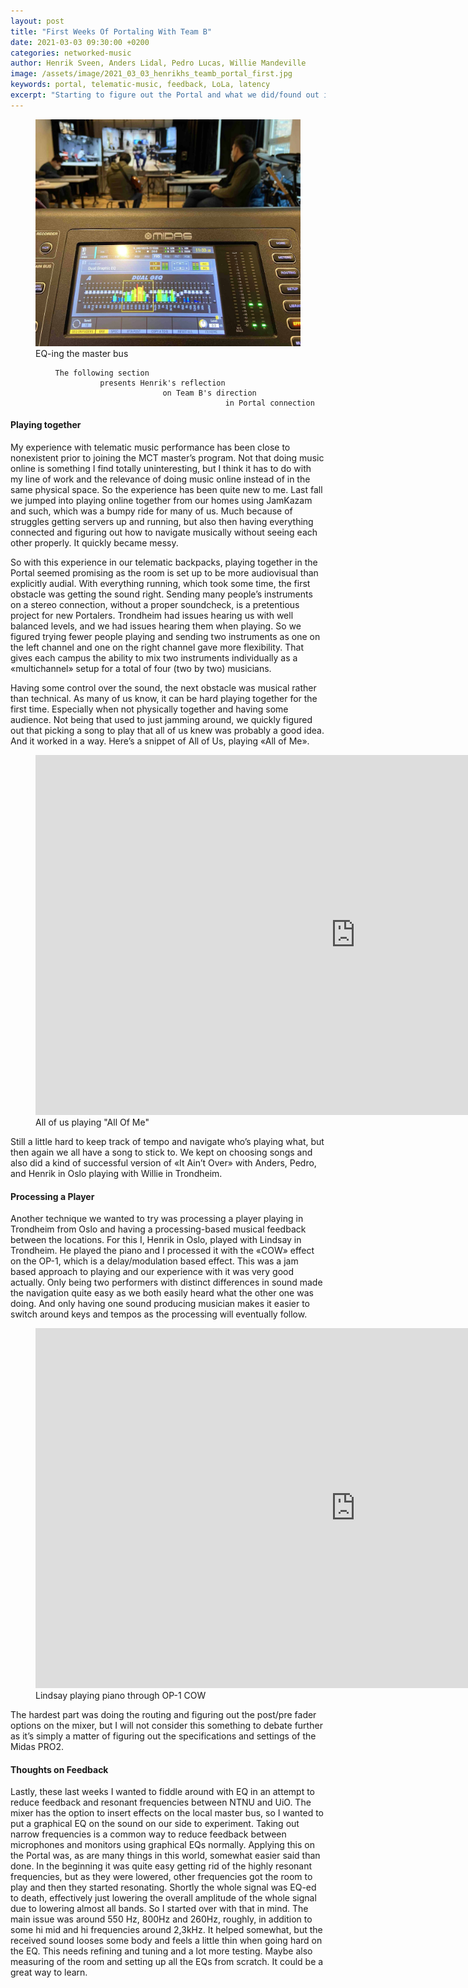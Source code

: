 ```yaml
---
layout: post
title: "First Weeks Of Portaling With Team B"
date: 2021-03-03 09:30:00 +0200
categories: networked-music
author: Henrik Sveen, Anders Lidal, Pedro Lucas, Willie Mandeville
image: /assets/image/2021_03_03_henrikhs_teamb_portal_first.jpg
keywords: portal, telematic-music, feedback, LoLa, latency
excerpt: "Starting to figure out the Portal and what we did/found out in the first weeks using it. How to play and some feedback fixing."
---
```


<figure style="float: auto">
   <img src="/assets/image/2021_03_03_henrikhs_teamb_portal_first.jpg" alt="" title="" width="auto"/> <figcaption>EQ-ing the master bus</figcaption>
</figure>

              The following section
                        presents Henrik's reflection
                                      on Team B's direction
                                                    in Portal connection

#### Playing together
My experience with telematic music performance has been close to nonexistent prior to joining the MCT master’s program. Not that doing music online is something I find totally uninteresting, but I think it has to do with my line of work and the relevance of doing music online instead of in the same physical space. So the experience has been quite new to me. Last fall we jumped into playing online together from our homes using JamKazam and such, which was a bumpy ride for many of us. Much because of struggles getting servers up and running, but also then having everything connected and figuring out how to navigate musically without seeing each other properly. It quickly became messy.

So with this experience in our telematic backpacks, playing together in the Portal seemed promising as the room is set up to be more audiovisual than explicitly audial. With everything running, which took some time, the first obstacle was getting the sound right. Sending many people’s instruments on a stereo connection, without a proper soundcheck, is a pretentious project for new Portalers. Trondheim had issues hearing us with well balanced levels, and we had issues hearing them when playing. So we figured trying fewer people playing and sending two instruments as one on the left channel and one on the right channel gave more flexibility. That gives each campus the ability to mix two instruments individually as a «multichannel» setup for a total of four (two by two) musicians.

Having some control over the sound, the next obstacle was musical rather than technical. As many of us know, it can be hard playing together for the first time. Especially when not physically together and having some audience. Not being that used to just jamming around, we quickly figured out that picking a song to play that all of us knew was probably a good idea. And it worked in a way. Here’s a snippet of All of Us, playing «All of Me».

<figure style="float: none">
   <iframe src="https://www.uio.no/english/studies/programmes/mct-master/blog/assets/video/2021_03_02_henrikhs_allofus.mp4" width="1024" height="576" frameborder="0" allowfullscreen></iframe>
   <figcaption>All of us playing "All Of Me"</figcaption>
</figure>

Still a little hard to keep track of tempo and navigate who’s playing what, but then again we all have a song to stick to. We kept on choosing songs and also did a kind of successful version of «It Ain’t Over» with Anders, Pedro, and Henrik in Oslo playing with Willie in Trondheim.

#### Processing a Player
Another technique we wanted to try was processing a player playing in Trondheim from Oslo and having a processing-based musical feedback between the locations. For this I, Henrik in Oslo, played with Lindsay in Trondheim. He played the piano and I processed it with the «COW» effect on the OP-1, which is a delay/modulation based effect. This was a jam based approach to playing and our experience with it was very good actually. Only being two performers with distinct differences in sound made the navigation quite easy as we both easily heard what the other one was doing. And only having one sound producing musician makes it easier to switch around keys and tempos as the processing will eventually follow.

<figure style="float: none">
   <iframe src="https://www.uio.no/english/studies/programmes/mct-master/blog/assets/video/2021_03_02_henrikhs_lindsay_pianocow.mp4" width="1024" height="576" frameborder="0" allowfullscreen></iframe>
   <figcaption>Lindsay playing piano through OP-1 COW</figcaption>
</figure>

The hardest part was doing the routing and figuring out the post/pre fader options on the mixer, but I will not consider this something to debate further as it’s simply a matter of figuring out the specifications and settings of the Midas PRO2.

#### Thoughts on Feedback
Lastly, these last weeks I wanted to fiddle around with EQ in an attempt to reduce feedback and resonant frequencies between NTNU and UiO. The mixer has the option to insert effects on the local master bus, so I wanted to put a graphical EQ on the sound on our side to experiment. Taking out narrow frequencies is a common way to reduce feedback between microphones and monitors using graphical EQs normally. Applying this on the Portal was, as are many things in this world, somewhat easier said than done. In the beginning it was quite easy getting rid of the highly resonant frequencies, but as they were lowered, other frequencies got the room to play and then they started resonating. Shortly the whole signal was EQ-ed to death, effectively just lowering the overall amplitude of the whole signal due to lowering almost all bands. So I started over with that in mind. The main issue was around 550 Hz, 800Hz and 260Hz, roughly, in addition to some hi mid and hi frequencies around 2,3kHz. It helped somewhat, but the received sound looses some body and feels a little thin when going hard on the EQ. This needs refining and tuning and a lot more testing. Maybe also measuring of the room and setting up all the EQs from scratch. It could be a great way to learn.
